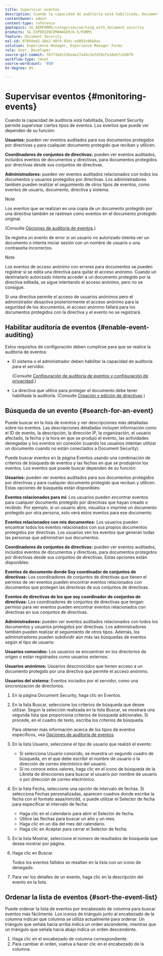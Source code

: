 ```yaml
---
title: Supervisar eventos
description: Cuando la capacidad de auditoría está habilitada, Document Security permite supervisar ciertos tipos de eventos. Puede buscar y ordenar fácilmente la lista de eventos mediante la seguridad de documentos.
contentOwner: admin
content-type: reference
geptopics: SG_AEMFORMS/categories/working_with_document_security
products: SG_EXPERIENCEMANAGER/6.5/FORMS
feature: Document Security
exl-id: 078b9ad1-16e2-40f4-92dc-e4093c0bb6ac
solution: Experience Manager, Experience Manager Forms
role: User, Developer
source-git-commit: f6771bd1338a4e27a48c3efd39efe18e57cb98f9
workflow-type: tm+mt
source-wordcount: '958'
ht-degree: 0%

---
```


# Supervisar eventos {#monitoring-events}

Cuando la capacidad de auditoría está habilitada, Document Security permite supervisar ciertos tipos de eventos. Los eventos que puede ver dependen de su función:

**Usuarios:** pueden ver eventos auditados para sus documentos protegidos por directivas y para cualquier documento protegido que reciban y utilicen.

**Coordinadores de conjuntos de directivas:** pueden ver eventos auditados, incluidos eventos de documentos y directivas, para documentos protegidos por directivas desde sus conjuntos de directivas.

**Administradores:** pueden ver eventos auditados relacionados con todos los documentos y usuarios protegidos por directivas. Los administradores también pueden realizar el seguimiento de otros tipos de eventos, como eventos de usuario, documento, directiva y sistema.

>[!NOTE]
>
>Los eventos que se realizan en una copia de un documento protegido por una directiva también se rastrean como eventos en el documento protegido original.

(Consulte [Opciones de auditoría de eventos](/help/forms/using/admin-help/configuring-client-server-options.md#event-auditing-options).)

Se registra un evento de error si un usuario no autorizado intenta ver un documento o intenta iniciar sesión con un nombre de usuario o una contraseña incorrectos.

>[!NOTE]
>
>Los eventos de acceso anónimo con errores para documentos se pueden registrar si se edita una directiva para quitar el acceso anónimo. Cuando un destinatario autorizado intenta acceder a un documento protegido por la directiva editada, se sigue intentando el acceso anónimo, pero no se consigue.

Si una directiva permite el acceso de usuarios anónimos pero el administrador desactiva posteriormente el acceso anónimo para la seguridad de los documentos, el acceso anónimo fallará para los documentos protegidos con la directiva y el evento no se registrará.

## Habilitar auditoría de eventos {#enable-event-auditing}

Estos requisitos de configuración deben cumplirse para que se realice la auditoría de eventos:

* El sistema o el administrador deben habilitar la capacidad de auditoría para el servidor.

  (Consulte [Configuración de auditoría de eventos y configuración de privacidad](/help/forms/using/admin-help/configuring-client-server-options.md#configuring-event-auditing-and-privacy-settings).)

* La directiva que utilice para proteger el documento debe tener habilitada la auditoría. (Consulte [Creación y edición de directivas](/help/forms/using/admin-help/creating-policies.md#creating-and-editing-policies).)

## Búsqueda de un evento {#search-for-an-event}

Puede buscar en la lista de eventos y ver descripciones más detalladas sobre los eventos. Las descripciones detalladas incluyen información como el ID de evento, la descripción, la dirección IP, la organización, el usuario afectado, la fecha y la hora en que se produjo el evento, las actividades denegadas y los eventos sin conexión (cuando los usuarios intentan utilizar un documento cuando no están conectados a Document Security).

Puede buscar eventos en la página Eventos usando una combinación de criterios de búsqueda de eventos y las fechas en que se produjeron los eventos. Los eventos que puede buscar dependen de su función:

**Usuarios:** pueden ver eventos auditados para sus documentos protegidos por directivas y para cualquier documento protegido que reciban y utilicen. Estas opciones de búsqueda están disponibles:

**Eventos relacionados
para mí:** Los usuarios pueden encontrar eventos para cualquier documento protegido por directivas que hayan creado o recibido. Por ejemplo, si un usuario abre, visualiza o imprime un documento protegido por otra persona, solo verá estos eventos para ese documento.

**Eventos relacionados con mis documentos:** Los usuarios pueden encontrar todos los eventos relacionados con sus propios documentos protegidos por directivas. Los usuarios ven los eventos que generan todas las personas que administran sus documentos.

**Coordinadores de conjuntos de directivas:** pueden ver eventos auditados, incluidos eventos de documentos y directivas, para documentos protegidos por directivas desde sus conjuntos de directivas. Estas opciones están disponibles:

**Eventos de documento donde
Soy coordinador de conjuntos de directivas:** Los coordinadores de conjuntos de directivas que tienen el permiso de ver eventos pueden encontrar eventos relacionados con documentos que protegen las directivas de sus conjuntos de directivas.

**Eventos de directivas de los que soy coordinador de conjuntos de directivas:** Los coordinadores de conjuntos de directivas que tengan permiso para ver eventos pueden encontrar eventos relacionados con directivas en sus conjuntos de directivas.

**Administradores:** pueden ver eventos auditados relacionados con todos los documentos y usuarios protegidos por directivas. Los administradores también pueden realizar el seguimiento de otros tipos. Además, los administradores pueden subdividir aún más las búsquedas de eventos según el tipo de usuario:

**Usuarios conocidos:** Los usuarios se encuentran en los directorios de origen o están registrados como usuarios externos.

**Usuarios anónimos:** Usuarios desconocidos que tienen acceso a un documento protegido por una directiva que permite el acceso anónimo.

**Usuarios del sistema:** Eventos iniciados por el servidor, como una sincronización de directorios.

1. En la página Document Security, haga clic en Eventos.
1. En la lista Buscar, seleccione los criterios de búsqueda que desee utilizar. Según la selección realizada en la lista Buscar, se mostrará una segunda lista que proporciona criterios de búsqueda adicionales. Si procede, en el cuadro de texto, escriba los criterios de búsqueda.

   Para obtener más información acerca de los tipos de eventos específicos, vea [Opciones de auditoría de eventos](/help/forms/using/admin-help/configuring-client-server-options.md#event-auditing-options).

1. En la lista Usuario, seleccione el tipo de usuario que realizó el evento:

   * Si selecciona Usuario conocido, se muestra un segundo cuadro de búsqueda, en el que debe escribir el nombre de usuario o la dirección de correo electrónico del usuario.
   * Si no conoce estos valores, haga clic en el icono de búsqueda de la Libreta de direcciones para buscar el usuario por nombre de usuario o por dirección de correo electrónico.

1. En la lista Fecha, seleccione una opción de intervalo de fechas. Si selecciona Fechas personalizadas, aparecen cuadros donde escribe la fecha con el formato aaaa/mm/dd, o puede utilizar el Selector de fecha para especificar el intervalo de fecha:

   * Haga clic en el calendario para abrir el Selector de fecha.
   * Utilice las flechas para buscar un año y un mes.
   * Haga clic en un día del mes del calendario.
   * Haga clic en Aceptar para cerrar el Selector de fecha.

1. En la lista Mostrar, seleccione el número de resultados de búsqueda que desea mostrar por página.
1. Haga clic en Buscar.

   Todos los eventos fallidos se resaltan en la lista con un icono de denegado.

1. Para ver los detalles de un evento, haga clic en la descripción del evento en la lista.

## Ordenar la lista de eventos {#sort-the-event-list}

Puede ordenar la lista de eventos por encabezado de columna para buscar eventos más fácilmente. Los iconos de triángulo junto al encabezado de la columna indican qué columna se utiliza actualmente para ordenar. Un triángulo que señala hacia arriba indica un orden ascendente, mientras que un triángulo que señala hacia abajo indica un orden descendente.

1. Haga clic en el encabezado de columna correspondiente.
1. Para cambiar el orden, vuelva a hacer clic en el encabezado de la columna.
